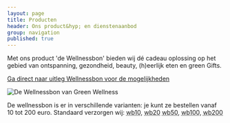 ```yaml
---
layout: page
title: Producten
header: Ons product&hyp; en dienstenaanbod
group: navigation
published: true
---
```


Met ons product 'de Wellnessbon' bieden wij dé cadeau oplossing op het gebied
van ontspanning, gezondheid, beauty, (h)eerlijk eten en green Gifts.

[Ga direct naar uitleg Wellnessbon voor de mogelijkheden][wb]

![De Wellnessbon van Green Wellness](http://greenwellness.nl/media/image/impression-wellnessbon.jpg)

De wellnessbon is er in verschillende varianten: je kunt ze bestellen vanaf 10 tot 200 euro.
Standaard verzorgen wij: <abbr title="Wellnessbon 10 euro">wb10</abbr>, <abbr title="Wellnessbon 20 euro">wb20</abbr>
<abbr title="Wellnessbon 30 euro">wb50</abbr>, <abbr title="Wellnessbon 100 euro">wb100</abbr>,
<abbr title="Wellnessbon 200 euro">wb200</abbr>

[wb]: <./wellnessbon.html>

